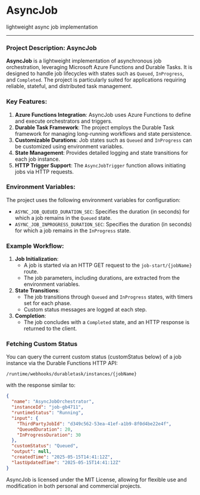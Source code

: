 # AsyncJob
lightweight async job implementation

---

### Project Description: AsyncJob

**AsyncJob** is a lightweight implementation of asynchronous job orchestration, leveraging Microsoft Azure Functions and Durable Tasks. It is designed to handle job lifecycles with states such as `Queued`, `InProgress`, and `Completed`. The project is particularly suited for applications requiring reliable, stateful, and distributed task management.

### Key Features:
1. **Azure Functions Integration**: AsyncJob uses Azure Functions to define and execute orchestrators and triggers.
2. **Durable Task Framework**: The project employs the Durable Task framework for managing long-running workflows and state persistence.
3. **Customizable Durations**: Job states such as `Queued` and `InProgress` can be customized using environment variables.
4. **State Management**: Provides detailed logging and state transitions for each job instance.
5. **HTTP Trigger Support**: The `AsyncJobTrigger` function allows initiating jobs via HTTP requests.

### Environment Variables:
The project uses the following environment variables for configuration:
- `ASYNC_JOB_QUEUED_DURATION_SEC`: Specifies the duration (in seconds) for which a job remains in the `Queued` state.
- `ASYNC_JOB_INPROGRESS_DURATION_SEC`: Specifies the duration (in seconds) for which a job remains in the `InProgress` state.

### Example Workflow:
1. **Job Initialization**:
   - A job is started via an HTTP GET request to the `job-start/{jobName}` route.
   - The job parameters, including durations, are extracted from the environment variables.
2. **State Transitions**:
   - The job transitions through `Queued` and `InProgress` states, with timers set for each phase.
   - Custom status messages are logged at each step.
3. **Completion**:
   - The job concludes with a `Completed` state, and an HTTP response is returned to the client.

### Fetching Custom Status

You can query the current custom status (customStatus below) of a job instance via the Durable Functions HTTP API:

```http
/runtime/webhooks/durabletask/instances/{jobName}
```

with the response similar to:

```json
{
  "name": "AsyncJobOrchestrator",
  "instanceId": "job-gb4711",
  "runtimeStatus": "Running",
  "input": {
    "ThirdPartyJobId": "d349c562-53ea-41ef-a1b9-8f0d4be22e4f",
    "QueuedDuration": 20,
    "InProgressDuration": 30
  },
  "customStatus": "Queued",
  "output": null,
  "createdTime": "2025-05-15T14:41:12Z",
  "lastUpdatedTime": "2025-05-15T14:41:12Z"
}
```

AsyncJob is licensed under the MIT License, allowing for flexible use and modification in both personal and commercial projects.